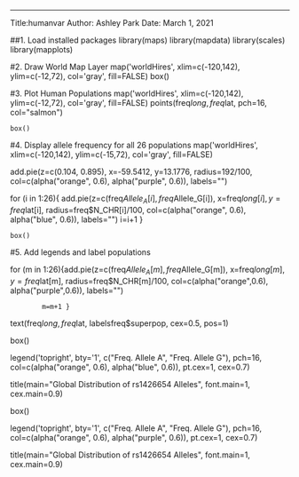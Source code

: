 ---
Title:humanvar
Author: Ashley Park
Date: March 1, 2021

##1. Load installed packages
library(maps)
library(mapdata)
library(scales)
library(mapplots)

#2. Draw World Map Layer
map('worldHires', xlim=c(-120,142), ylim=c(-12,72), col='gray', fill=FALSE)
box()

#3. Plot Human Populations
map('worldHires', xlim=c(-120,142), ylim=c(-12,72), col='gray', fill=FALSE)
points(freq$long, freq$lat, pch=16, col="salmon")
	
	box()


#4. Display allele frequency for all 26 populations
map('worldHires', xlim=c(-120,142), ylim=c(-15,72), col='gray', fill=FALSE)

add.pie(z=c(0.104, 0.895), x=-59.5412, y=13.1776, radius=192/100, col=c(alpha("orange", 0.6), alpha("purple", 0.6)), labels="")


for (i in 1:26){
    add.pie(z=c(freq$Allele_A[i], freq$Allele_G[i]), x=freq$long[i], y=freq$lat[i], 
    radius=freq$N_CHR[i]/100, col=c(alpha("orange", 0.6), alpha("blue", 0.6)), labels="")
    i=i+1
    }

	box()


#5. Add legends and label populations

for (m in 1:26){add.pie(z=c(freq$Allele_A[m], freq$Allele_G[m]),
		       	x=freq$long[m], y=freq$lat[m], radius=freq$N_CHR[m]/100, 
			col=c(alpha("orange",0.6), alpha("purple",0.6)), labels="") 
			
			m=m+1 }


text(freq$long, freq$lat, labelsfreq$superpop, cex=0.5, pos=1)

box()
	
legend('topright', bty='1', c("Freq. Allele A", "Freq. Allele G"), 
     pch=16, col=c(alpha("orange", 0.6), alpha("blue", 0.6)), pt.cex=1, cex=0.7)

title(main="Global Distribution of rs1426654 Alleles", font.main=1, cex.main=0.9)

box()


legend('topright', bty='1', c("Freq. Allele A", "Freq. Allele G"), 
     pch=16, col=c(alpha("orange", 0.6), alpha("purple", 0.6)), pt.cex=1, cex=0.7)
     
title(main="Global Distribution of rs1426654 Alleles", font.main=1, cex.main=0.9)

